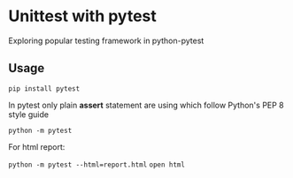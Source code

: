 # Unittest with pytest
 
Exploring popular testing framework in python-pytest

## Usage 

`pip install pytest`

In pytest only plain **assert** statement are using which follow Python's PEP 8 style guide

`python -m pytest`

For html report:

`python -m pytest --html=report.html`
`open html`
